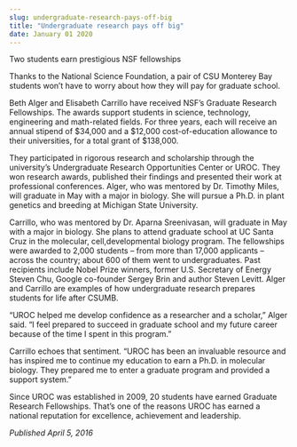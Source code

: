 ```yaml
---
slug: undergraduate-research-pays-off-big
title: "Undergraduate research pays off big"
date: January 01 2020
---
```


  
<p>Two students earn prestigious NSF fellowships</p>
<p>
  Thanks to the National Science Foundation, a pair of CSU Monterey Bay students
  won’t have to worry about how they will pay for graduate school.
</p>
<p>
  Beth Alger and Elisabeth Carrillo have received NSF’s Graduate Research
  Fellowships. The awards support students in science, technology, engineering
  and math&#45;related fields. For three years, each will receive an annual
  stipend of $34,000 and a $12,000 cost&#45;of&#45;education allowance to their
  universities, for a total grant of $138,000.
</p>
<p>
  They participated in rigorous research and scholarship through the
  university’s Undergraduate Research Opportunities Center or UROC. They won
  research awards, published their findings and presented their work at
  professional conferences. Alger, who was mentored by Dr. Timothy Miles, will
  graduate in May with a major in biology. She will pursue a Ph.D. in plant
  genetics and breeding at Michigan State University.
</p>
<p>
  Carrillo, who was mentored by Dr. Aparna Sreenivasan, will graduate in May
  with a major in biology. She plans to attend graduate school at UC Santa Cruz
  in the molecular, cell,developmental biology program. The fellowships were
  awarded to 2,000 students – from more than 17,000 applicants – across the
  country; about 600 of them went to undergraduates. Past recipients include
  Nobel Prize winners, former U.S. Secretary of Energy Steven Chu, Google
  co&#45;founder Sergey Brin and author Steven Levitt. Alger and Carrillo are
  examples of how undergraduate research prepares students for life after CSUMB.
</p>
<p>
  “UROC helped me develop confidence as a researcher and a scholar,” Alger said.
  “I feel prepared to succeed in graduate school and my future career because of
  the time I spent in this program.”
</p>
<p>
  Carrillo echoes that sentiment. “UROC has been an invaluable resource and has
  inspired me to continue my education to earn a Ph.D. in molecular biology.
  They prepared me to enter a graduate program and provided a support system.”
</p>
<p>
  Since UROC was established in 2009, 20 students have earned Graduate Research
  Fellowships. That’s one of the reasons UROC has earned a national reputation
  for excellence, achievement and leadership.
</p>
<p><em>Published April 5, 2016</em></p>
 
